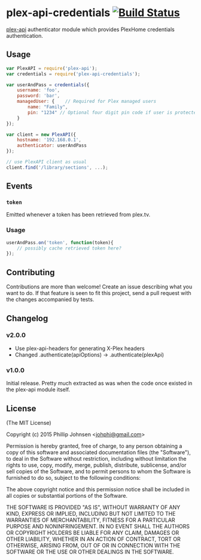 # plex-api-credentials [![Build Status](https://api.travis-ci.org/phillipj/node-plex-api-credentials.png)](http://travis-ci.org/phillipj/node-plex-api-credentials)

[plex-api](https://www.npmjs.com/package/plex-api) authenticator module which provides PlexHome credentials authentication.

## Usage

```js
var PlexAPI = require('plex-api');
var credentials = require('plex-api-credentials');

var userAndPass = credentials({
    username: 'foo',
    password: 'bar',
    managedUser: {    // Required for Plex managed users
        name: "Family",
        pin: "1234" // Optional four digit pin code if user is protected
    }
});

var client = new PlexAPI({
    hostname: '192.168.0.1',
    authenticator: userAndPass
});

// use PlexAPI client as usual
client.find('/library/sections', ...);
```

## Events

### `token`

Emitted whenever a token has been retrieved from plex.tv.

### Usage

```js
userAndPass.on('token', function(token){
    // possibly cache retrieved token here?
});
```

## Contributing

Contributions are more than welcome! Create an issue describing what you want to do.
If that feature is seen to fit this project, send a pull request with the changes accompanied by tests.

## Changelog

### v2.0.0

- Use plex-api-headers for generating X-Plex headers
- Changed .authenticate(apiOptions) -> .authenticate(plexApi)

### v1.0.0

Initial release. Pretty much extracted as was when the code once existed in the plex-api module itself.

## License
(The MIT License)

Copyright (c) 2015 Phillip Johnsen &lt;johphi@gmail.com&gt;

Permission is hereby granted, free of charge, to any person obtaining
a copy of this software and associated documentation files (the
"Software"), to deal in the Software without restriction, including
without limitation the rights to use, copy, modify, merge, publish,
distribute, sublicense, and/or sell copies of the Software, and to
permit persons to whom the Software is furnished to do so, subject to
the following conditions:

The above copyright notice and this permission notice shall be
included in all copies or substantial portions of the Software.

THE SOFTWARE IS PROVIDED "AS IS", WITHOUT WARRANTY OF ANY KIND,
EXPRESS OR IMPLIED, INCLUDING BUT NOT LIMITED TO THE WARRANTIES OF
MERCHANTABILITY, FITNESS FOR A PARTICULAR PURPOSE AND
NONINFRINGEMENT. IN NO EVENT SHALL THE AUTHORS OR COPYRIGHT HOLDERS BE
LIABLE FOR ANY CLAIM, DAMAGES OR OTHER LIABILITY, WHETHER IN AN ACTION
OF CONTRACT, TORT OR OTHERWISE, ARISING FROM, OUT OF OR IN CONNECTION
WITH THE SOFTWARE OR THE USE OR OTHER DEALINGS IN THE SOFTWARE.